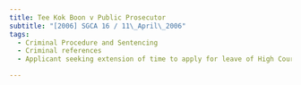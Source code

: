 ```yaml
---
title: Tee Kok Boon v Public Prosecutor 
subtitle: "[2006] SGCA 16 / 11\_April\_2006"
tags:
  - Criminal Procedure and Sentencing
  - Criminal references
  - Applicant seeking extension of time to apply for leave of High Court to refer questions of law of public interest to Court of Appeal

---
```


